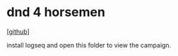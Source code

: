 # dnd 4 horsemen
[[github](https://github.com/Asa-Losurdo/dnd-4h)]

install logseq and open this folder to view the campaign. 